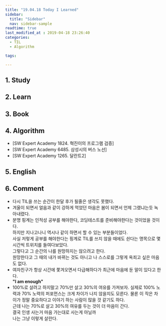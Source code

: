 ```yaml
---
title: "19.04.18 Today I Learned"
sidebar:
  title: "Sidebar"
  nav: sidebar-sample
readtime: true
last_modified_at : 2019-04-18 23:26:40
categories:
  - TIL
  - Algorithm

tags:

---
```


## 1. Study


## 2. Learn


## 3. Book


## 4. Algorithm

- [SW Expert Academy 1824. 혁진이의 프로그램 검증]
- [SW Expert Academy 6485. 삼성시의 버스 노선]
- [SW Expert Academy 1265. 달란트2]

## 5. English


## 6. Comment

- 다시 TIL을 쓰는 순간이 한달 후가 될줄은 생각도 못했다.
- 겨울이 되면서 얼음과 같이 강하게 먹었던 마음은 봄이 되면서 언제 그랬냐는듯 녹아내렸다.
- 분명 핑계는 인적성 공부를 해야한다, 코딩테스트를 준비해야한다는 것이었을 것이다. <br> 하지만 지나고나니 역시나 같이 하면서 할 수 있는 부분들이었다. <br>사실 저렇게 공부를 해야한다는 핑계로 TIL를 쓰지 않을 때에도 쉰다는 명목으로 몇 시간씩 트위치를 들여다보았다.<br>그렇다고 그 순간의 나를 원망하지는 않으려고 한다. <br>원망한다고 그 때의 내가 바뀌는 것도 아니고 나 스스로를 그렇게 옥죄고 싶은 마음도 없다.
- 여자친구가 항상 시간에 쫓겨오면서 다급해하다가 최근에 마음에 둔 말이 있다고 한다.<br> **"I am enough"**
- 100%로 살려고 하지말고 70%만 살고 30%의 여유를 가져보자. 실제로 100% 노력과 70% 노력의 퍼포먼스는 크게 차이가 나지 않을지도 모른다. 물론 이 작은 차이가 정말 중요하다고 이야기 하는 사람이 많을 것 같기도 하다. <br>근데 나는 70%로 살고 30%의 여유를 두는 것이 더 마음이 간다. <br>결국 인생 사는거 마음 가는대로 사는게 아닐까<br>나는 그냥 이렇게 살란다.